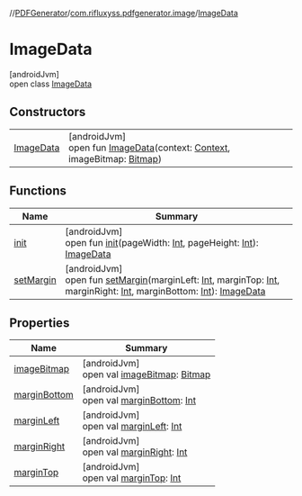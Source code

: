 //[PDFGenerator](../../../index.md)/[com.rifluxyss.pdfgenerator.image](../index.md)/[ImageData](index.md)

# ImageData

[androidJvm]\
open class [ImageData](index.md)

## Constructors

| | |
|---|---|
| [ImageData](-image-data.md) | [androidJvm]<br>open fun [ImageData](-image-data.md)(context: [Context](https://developer.android.com/reference/kotlin/android/content/Context.html), imageBitmap: [Bitmap](https://developer.android.com/reference/kotlin/android/graphics/Bitmap.html)) |

## Functions

| Name | Summary |
|---|---|
| [init](init.md) | [androidJvm]<br>open fun [init](init.md)(pageWidth: [Int](https://kotlinlang.org/api/latest/jvm/stdlib/kotlin/-int/index.html), pageHeight: [Int](https://kotlinlang.org/api/latest/jvm/stdlib/kotlin/-int/index.html)): [ImageData](index.md) |
| [setMargin](set-margin.md) | [androidJvm]<br>open fun [setMargin](set-margin.md)(marginLeft: [Int](https://kotlinlang.org/api/latest/jvm/stdlib/kotlin/-int/index.html), marginTop: [Int](https://kotlinlang.org/api/latest/jvm/stdlib/kotlin/-int/index.html), marginRight: [Int](https://kotlinlang.org/api/latest/jvm/stdlib/kotlin/-int/index.html), marginBottom: [Int](https://kotlinlang.org/api/latest/jvm/stdlib/kotlin/-int/index.html)): [ImageData](index.md) |

## Properties

| Name | Summary |
|---|---|
| [imageBitmap](image-bitmap.md) | [androidJvm]<br>open val [imageBitmap](image-bitmap.md): [Bitmap](https://developer.android.com/reference/kotlin/android/graphics/Bitmap.html) |
| [marginBottom](margin-bottom.md) | [androidJvm]<br>open val [marginBottom](margin-bottom.md): [Int](https://kotlinlang.org/api/latest/jvm/stdlib/kotlin/-int/index.html) |
| [marginLeft](margin-left.md) | [androidJvm]<br>open val [marginLeft](margin-left.md): [Int](https://kotlinlang.org/api/latest/jvm/stdlib/kotlin/-int/index.html) |
| [marginRight](margin-right.md) | [androidJvm]<br>open val [marginRight](margin-right.md): [Int](https://kotlinlang.org/api/latest/jvm/stdlib/kotlin/-int/index.html) |
| [marginTop](margin-top.md) | [androidJvm]<br>open val [marginTop](margin-top.md): [Int](https://kotlinlang.org/api/latest/jvm/stdlib/kotlin/-int/index.html) |
